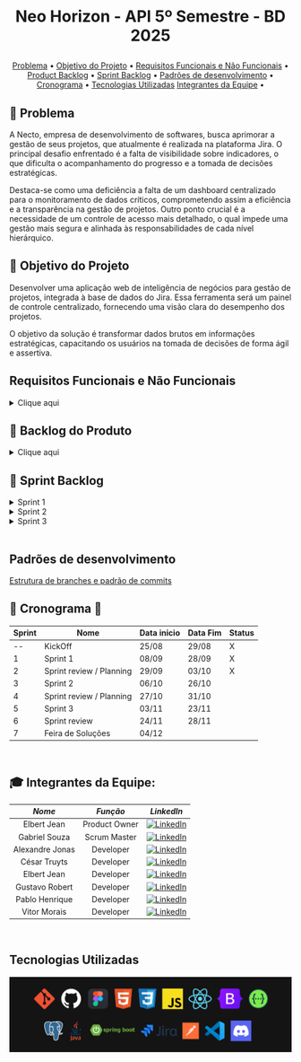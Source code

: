 # <p align = "center"> Neo Horizon - API 5º Semestre - BD 2025
<!-- <img scr="./" alt="Logotipo da equipe" width="40%"> -->

<p align="center">
  <a href="#problema">Problema</a> •
  <a href="#dart-objetivo-do-projeto">Objetivo do Projeto</a> •
  <a href="#requisitos-funcionais-e-não-funcionais">Requisitos Funcionais e Não Funcionais</a> •
  <a href="#date-backlog-do-produto">Product Backlog</a> •
  <a href="#date-sprint-backlog">Sprint Backlog</a> •
  <a href="#padrões-de-desenvolvimento">Padrões de desenvolvimento</a> •
  <a href="#cronograma">Cronograma</a> •
  <a href="#tecnologias-utilizadas">Tecnologias Utilizadas</a>
  <a href="#mortar_board-integrantes-da-equipe">Integrantes da Equipe</a> •
</p>

## :anger: Problema <a id="problema"></a>

A Necto, empresa de desenvolvimento de softwares, busca aprimorar a gestão de seus projetos, que atualmente é realizada na plataforma Jira. O principal desafio enfrentado é a falta de visibilidade sobre indicadores, o que dificulta o acompanhamento do progresso e a tomada de decisões estratégicas.

Destaca-se como uma deficiência a falta de um dashboard centralizado para o monitoramento de dados críticos, comprometendo assim a eficiência e a transparência na gestão de projetos. Outro ponto crucial é a necessidade de um controle de acesso mais detalhado, o qual impede uma gestão mais segura e alinhada às responsabilidades de cada nível hierárquico.

## :dart: Objetivo do Projeto

Desenvolver uma aplicação web de inteligência de negócios para gestão de projetos, integrada à base de dados do Jira. Essa ferramenta será um painel de controle centralizado, fornecendo uma visão clara do desempenho dos projetos.

O objetivo da solução é transformar dados brutos em informações estratégicas, capacitando os usuários na tomada de decisões de forma ágil e assertiva.


## Requisitos Funcionais e Não Funcionais
<details>

<summary>Clique aqui</summary>

### Requisitos Funcionais

| ID | Requisito | Descrição |
|:---|:---|:---|
| RF01 | *Painel de Carga de Trabalho Individual* | O sistema deve exibir para o usuário logado uma visão de todos os cards atribuídos a ele, agrupados por projeto. O usuário deve ser capaz de ver a quantidade de cards em cada status, facilitando o acompanhamento do seu progresso pessoal em cada projeto. |
| RF02 | *Relatório de Desempenho do Time* | O sistema deverá permitir que um Líder de Equipe visualize a carga de trabalho de seu time. O relatório deverá exibir o número de cards atribuídos a cada membro e a quantidade de horas utilizadas por eles, com a possibilidade de filtrar por projeto. |
| RF03 | *Painel de Visão Geral do Projeto e Custos* | O sistema deverá exibir para usuários com nível de acesso de "Gerente de Projeto" um painel com a quantidade total de cards por status para um projeto selecionado. O sistema também deverá exibir o tempo médio de ciclo (tempo entre criação e finalização) para as tarefas do projeto, além dos custos do projeto. |
| RF04 | *Relatório de Atividades por Período* | O sistema deverá apresentar um relatório consolidado que exibe a quantidade de cards criados, movidos ou concluídos em períodos pré-definidos (dia, semana, mês ou ano). A visualização deverá permitir a quebra das atividades por desenvolvedor e por projeto. |
| RF05 | *Identificação de Bugs e Retrabalhos* | O sistema deverá identificar e contabilizar a quantidade de cards do tipo "bug". Um relatório com o total de bugs por projeto e por desenvolvedor deverá ser visível para gestores. |
| RF06 | *Sistema de Controle de Acesso* | O sistema deverá implementar três níveis de permissão (Membro de Equipe, Líder de Equipe e Gerente de Projeto) que limitam a visualização dos dados. As permissões deverão ser aplicadas em todos os painéis e relatórios, garantindo que cada usuário visualize apenas as informações pertinentes às suas responsabilidades e aos projetos que ele gerencia. |
| RF07 | Relatório de Horas por Módulo | O sistema deverá disponibilizar um relatório que apresente a quantidade de horas registradas nos módulos Épico, Produto e Entregável. O objetivo é permitir que o usuário tenha acesso a essas informações de forma clara e organizada, apoiando a análise de esforço e acompanhamento do progresso dos projetos. |

### Requisitos Não Funcionais

| ID | Requisito | Descrição |
|:---|:---|:---|
| RNF01 | *Documentação Técnica* | A API desenvolvida para se conectar com o Jira deverá ser documentada de forma clara, utilizando ferramentas padrão da indústria, como o Swagger. A documentação deve incluir os endpoints, métodos, parâmetros e exemplos de requisições. |
| RNF02 | *Usabilidade* | A interface do usuário deve ser intuitiva e limpa, garantindo uma boa experiência de uso para todos os perfis (Membro de Equipe, Líder e Gerente). |
| RNF03 | *Modelagem do Banco de Dados* | O sistema deverá contar com uma modelagem de banco de dados relacional otimizada, garantindo integridade referencial, desempenho nas consultas e escalabilidade. A modelagem deverá considerar normalização, chaves estrangeiras, índices e histórico de movimentações dos cards para o cálculo de indicadores como tempo de execução e retrabalho. |

</details>


## :date: Backlog do Produto
<details>

<summary>Clique aqui</summary>

| ID | Rank | Prioridade | User Story | Sprint | Requisitos Relacionados |
|:---|:---|:---|:---|:---|:---|
| US01 | 1 | Alta | Como Gerente de Projeto, desejo visualizar todas as métricas disponibilizadas em cards, para acompanhar de forma prática os dados e indicadores de desempenho do projeto. | 1 | RF04 |
| US02 | 2 | Alta | Como Gerente de Projeto, desejo visualizar a quantidade de cards para que eu tenha uma visão estratégica do projeto. | 1 | RF02 |
| US03 | 3 | Alta | Como Gerente de Projeto, desejo analisar os custos consolidados dos projetos, para controlar melhor os recursos e alinhar os investimentos com os objetivos estratégicos da empresa. | 1 | RF03 |
| US04 | 4 | Alta | Como Gerente de Projeto, preciso ter visibilidade sobre o tempo gasto de ciclo das tarefas, para avaliar a eficiência das entregas e apoiar a tomada de decisões de melhoria no processo. | 1 | RF04 |
| US05 | 5 | Média |Como Gerente de Projeto, desejo visualizar a quantidade de horas utilizadas por cada desenvolvedor, detalhadas por atividade e por dia, para acompanhar a distribuição do esforço da equipe e identificar oportunidades de otimização na alocação de recursos. | 2 | RF02 |
| US06 | 6 | Média | Como Gerente de Projeto, desejo metrificar a quantidade de atividades relacionadas à correção de bugs para gerenciar qualidade e reduzir retrabalhos. | 2 | RF05 |
| US07 | 7 | Média | Como Gerente de Projeto, desejo informar de forma dinâmica o custo por hora dos desenvolvedores para analisar assertivamente métricas orçamentárias. | 2 | RF03 |
| US08 | 8 | Média | Como Gerente de Projeto, desejo realizar filtros dos dados exibidos por projeto para construir vistas dinâmicas. | 2 | RF01 |
| US10 | 9 | Baixa | Como Líder de Equipe, desejo visualizar a carga de trabalho do meu time (número de cards e horas por membro), para que eu possa acompanhar o desempenho da equipe. | 3 | RF02 |
| US09 | 10 | Baixa | Como usuário, desejo realizar autenticação com meu usuário e senha, para garantir segurança aos dados sensíveis. | 3 | RF06 |
| US11 | 11 | Baixa | Como usuário, quero acessar um relatório com as métricas dos cards do tipo bug, permitindo identificar e acompanhar os retrabalhos nos projetos. | 3 | RF05, RF07 |
| US12 | 12 | Baixa | Como Gerente de Projeto, quero acompanhar a distribuição dos cards por status (em andamento, concluídos, pendentes etc.), a fim de monitorar o progresso e identificar possíveis gargalos no fluxo de trabalho. | 3 | RF06 |

</details>

## :date: Sprint Backlog

<details>
<summary>Sprint 1</summary>

Proposta de entrega:
Tela inicial (sem validação de acesso do usuário), contendo os seguintes gráficos consumindo dados do cliente:
- Total de Issues
- Análise de custo (geral e por projeto)
- Quantidade de atividades realizadas dentro do período (dia, mês, ano)
- Quantidade de horas utilizadas por desenvolvedor, detalhadas por atividade e por dias

| ID | Rank | Prioridade na Sprint | User Story | Requisitos Relacionados |
|:---|:---|:---|:---|:---|
| US01 | 1 | Alta | Como Gerente de Projeto, desejo visualizar todas as métricas disponibilizadas em cards, para acompanhar de forma prática os dados e indicadores de desempenho do projeto. | RF04 |
| US02 | 2 | Média | Como Gerente de Projeto, desejo visualizar a quantidade de cards para que eu tenha uma visão estratégica do projeto. | RF02 |
| US03 | 3 | Média | Como Gerente de Projeto, desejo analisar os custos consolidados dos projetos, para controlar melhor os recursos e alinhar os investimentos com os objetivos estratégicos da empresa. | RF03 |
| US04 | 4 | Média | Como Gerente de Projeto, preciso ter visibilidade sobre o tempo gasto de ciclo das tarefas, para avaliar a eficiência das entregas e apoiar a tomada de decisões de melhoria no processo. | RF04 |

</details>

<details>
<summary>Sprint 2</summary>
Proposta de entrega: 

- Integração da API: substituição dos dados iniciais pela implementação real da API, garantindo que todas as informações exibidas sejam dinâmicas.
- Métricas de bugs: desenvolvimento de uma seção com gráficos interativos para visualização das principais métricas relacionadas a bugs.
- Gestão de custo/hora dos desenvolvedores: criação de uma interface para listar os usuários e permitir a edição dinâmica do valor/hora trabalhado por cada um. 

| ID | Rank | Prioridade na Sprint | User Story | Requisitos Relacionados |
|:---|:---|:---|:---|:---|
| TT02 | 1 | Alta | Refatorar modelo de banco alinhado ao ETL e cadastro de valor hora dev e documentação de processos de DevOps | RF04 |
| US05 | 2 | Alta |Como Gerente de Projeto, desejo visualizar a quantidade de horas utilizadas por cada desenvolvedor, detalhadas por atividade e por dia, para acompanhar a distribuição do esforço da equipe e identificar oportunidades de otimização na alocação de recursos. | RF02 |
| US06 | 3 | Média | Como Gerente de Projeto, desejo metrificar a quantidade de atividades relacionadas à correção de bugs para gerenciar qualidade e reduzir retrabalhos. | RF01 |
| US07 | 4 | Média | Como Gerente de Projeto, desejo informar de forma dinâmica o custo por hora dos desenvolvedores para analisar assertivamente métricas orçamentárias. | RF01 |
| US08 | 5 | Baixa | Como Gerente de Projeto, desejo realizar filtros dos dados exibidos por projeto para construir vistas dinâmicas. | RF01 |
</details>

<details>
<summary>Sprint 3</summary>

<!-- | ID | Rank | Prioridade na Sprint | User Story | Requisitos Relacionados |
|:---|:---|:---|:---|:---|
| US08 | 8 | Alta | Como usuário, desejo realizar autenticação com meu usuário e senha, para garantir segurança aos dados sensíveis. | RF06 |
| US09 | 9 | Alta | Como usuário, quero acessar um relatório com as métricas dos cards do tipo bug, permitindo identificar e acompanhar os retrabalhos nos projetos. | RF05 |
| US10 | 10 | Alta | Como Gerente de Projeto, quero acompanhar a distribuição dos cards por status (em andamento, concluídos, pendentes etc.), a fim de monitorar o progresso e identificar possíveis gargalos no fluxo de trabalho. | RF06 | -->
</details>

<br>

## Padrões de desenvolvimento
[Estrutura de branches e padrão de commits](https://github.com/FatecNeoHorizon/API_5S/wiki/Padr%C3%B5es-de-Desenvolvimento)

## :calendar: <a id="cronograma"> Cronograma 📅 </a>

| Sprint  | Nome | Data inicio  | Data Fim | Status |
| --- | -------------------------- | --------| ----- | --- |
| --  | KickOff                    | 25/08   | 29/08 |  X  |
|  1  | Sprint 1                   | 08/09   | 28/09 |  X  |
|  2  | Sprint review / Planning   | 29/09   | 03/10 |  X  |
|  3  | Sprint 2                   | 06/10   | 26/10 |     |
|  4  | Sprint review / Planning   | 27/10   | 31/10 |     |
|  5  | Sprint 3                   | 03/11   | 23/11 |     |
|  6  | Sprint review              | 24/11   | 28/11 |     |
|  7  | Feira de Soluções          | 04/12   |       |     |

<br>

## :mortar_board: Integrantes da Equipe:

| *Nome*                   | *Função*            | *LinkedIn*                                                  |
|:------------------:|:-----------------:|:----------------------------------------------------------:|
| Elbert Jean        | Product Owner     | [![LinkedIn](https://img.shields.io/badge/LinkedIn-Profile-blue?style=flat-square&logo=linkedin&labelColor=blue)](http://www.linkedin.com/in/elbertjean/) |
| Gabriel Souza      | Scrum Master  | [![LinkedIn](https://img.shields.io/badge/LinkedIn-Profile-blue?style=flat-square&logo=linkedin&labelColor=blue)](http://www.linkedin.com/in/gabriel-alves-de-souza-5b7747267/) |
| Alexandre Jonas | Developer     | [![LinkedIn](https://img.shields.io/badge/LinkedIn-Profile-blue?style=flat-square&logo=linkedin&labelColor=blue)](http://www.linkedin.com/in/alexandre-jonas-de-souza-fonseca-989920181/) |
| César Truyts       | Developer | [![LinkedIn](https://img.shields.io/badge/LinkedIn-Profile-blue?style=flat-square&logo=linkedin&labelColor=blue)](http://www.linkedin.com/in/cesar-augusto-anselmo-pelogia-truyts-94a08a268/) |
| Elbert Jean        | Developer     | [![LinkedIn](https://img.shields.io/badge/LinkedIn-Profile-blue?style=flat-square&logo=linkedin&labelColor=blue)](http://www.linkedin.com/in/elbertjean/) |
| Gustavo Robert     | Developer     | [![LinkedIn](https://img.shields.io/badge/LinkedIn-Profile-blue?style=flat-square&logo=linkedin&labelColor=blue)](http://www.linkedin.com/in/gustavo-robert/) |
| Pablo Henrique     | Developer     | [![LinkedIn](https://img.shields.io/badge/LinkedIn-Profile-blue?style=flat-square&logo=linkedin&labelColor=blue)](http://www.linkedin.com/in/pablo-henrique05) |
| Vitor Morais       | Developer     | [![LinkedIn](https://img.shields.io/badge/LinkedIn-Profile-blue?style=flat-square&logo=linkedin&labelColor=blue)](http://www.linkedin.com/in/vitor-faria-morais-330b19204/) |

</br>

## Tecnologias Utilizadas

<img src="docs/images/ferramentas.png" alt="API 5 SEMESTRE">
